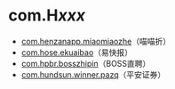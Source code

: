 # com.H*xxx*

- [com.henzanapp.miaomiaozhe](./com.henzanapp.miaomiaozhe/readme.md)（喵喵折）
- [com.hose.ekuaibao](./com.hose.ekuaibao/readme.md)（易快报）
- [com.hpbr.bosszhipin](./com.hpbr.bosszhipin/readme.md)（BOSS直聘）
- [com.hundsun.winner.pazq](./com.hundsun.winner.pazq/readme.md)（平安证券）